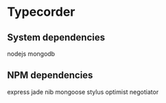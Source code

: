 # Typecorder

## System dependencies
nodejs
mongodb

## NPM dependencies
express
jade
nib
mongoose
stylus
optimist
negotiator
